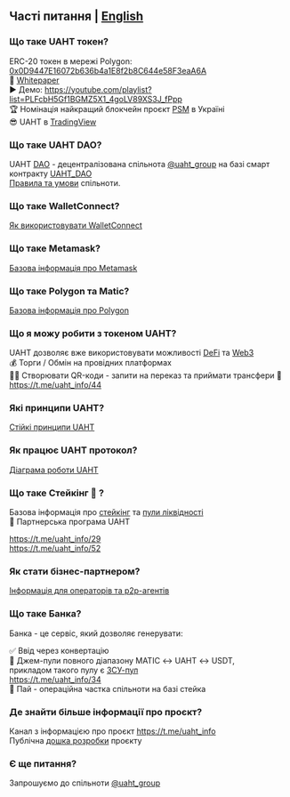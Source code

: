 ## Часті питання | [English](https://github.com/starscrowding/UAHT/blob/dev/FAQ.md)
 
### Що таке UAHT токен?

ERC-20 токен в мережі Polygon: [0x0D9447E16072b636b4a1E8f2b8C644e58F3eaA6A](https://polygonscan.com/token/0x0d9447e16072b636b4a1e8f2b8c644e58f3eaa6a)\
👀 [Whitepaper](https://uaht.io/whitepaper.pdf) \
▶️ Демо: https://youtube.com/playlist?list=PLFcbH5Gf1BGMZ5X1_4goLV89XS3J_fPpp \
🏆 Номінація найкращий блокчейн проєкт [PSM](https://psm7.com/) в Україні \
😎 UAHT в [TradingView](https://www.tradingview.com/symbols/UAHTWMATIC/)

### Що таке UAHT DAO?

UAHT [DAO](https://academy.binance.com/uk/articles/decentralized-autonomous-organizations-daos-explained) - децентралізована спільнота [@uaht_group](https://t.me/uaht_group) на базі смарт контракту [UAHT_DAO](https://polygonscan.com/address/0x08b491bc7848c6af42c3882794a93d70c04e5816#code)\
[Правила та умови](https://github.com/starscrowding/UAHT#readme) спільноти.

### Що таке WalletConnect?

[Як використовувати WalletConnect](https://academy.binance.com/uk/articles/how-to-use-walletconnect)

### Що таке Metamask?

[Базова інформація про Metamask](https://academy.binance.com/uk/articles/how-to-use-metamask)

### Що таке Polygon та Matic?

[Базова інформація про Polygon](https://academy.binance.com/uk/articles/what-is-polygon-matic) 

### Що я можу робити з токеном UAHT?

UAHT дозволяє вже використовувати можливості [DeFi](https://academy.binance.com/uk/articles/the-complete-beginners-guide-to-decentralized-finance-defi) та [Web3](https://academy.binance.com/uk/articles/web2-vs-web3-which-is-better) \
 💰 Торги / Обмін на провідних платформах \
 🤳🏻 Cтворювати QR-коди - запити на переказ та приймати трансфери 💸 \
 https://t.me/uaht_info/44

### Які принципи UAHT?

[Стійкі принципи UAHT](https://github.com/starscrowding/UAHT/blob/dev/PRINCIPLES.md)

### Як працює UAHT протокол?

[Діаграма роботи UAHT](https://uaht.io/diagram.png)

### Що таке Стейкінг 🌱 ?

Базова інформація про [стейкінг](https://academy.binance.com/uk/articles/what-is-staking) та [пули ліквідності](https://academy.binance.com/uk/articles/what-are-liquidity-pools-in-defi) \
🤝 Партнерська програма UAHT

https://t.me/uaht_info/29 \
https://t.me/uaht_info/52

### Як стати бізнес-партнером?

[Інформація для операторів та p2p-агентів](https://github.com/starscrowding/UAHT/blob/dev/PARTNERSHIP.md)

### Що таке Банка?

Банка - це сервіс, який дозволяє генерувати:

✅ Ввід через конвертацію \
🍯 Джем-пули повного діапазону MATIC ↔ UAHT ↔ USDT, \
прикладом такого пулу є [ЗСУ-пул](https://opensea.io/0xB0AA11ad57386c91Fe8FA26E4F32121f9a0Ede03) \
https://t.me/uaht_info/34 \
🍰 Пай - операційна частка спільноти на базі стейка

### Де знайти більше інформації про проєкт?

Канал з інформацією про проєкт https://t.me/uaht_info \
Публічна [дошка розробки](https://starscrowding.notion.site/starscrowding/UAHT-4a02f50e900d4f7f80d71c37a772edfe) проєкту

### Є ще питання?

Запрошуємо до спільноти [@uaht_group](https://t.me/uaht_group)
